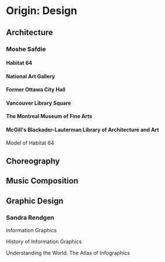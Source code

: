 # Origin: Design

## Architecture

### Moshe Safdie

#### Habitat 64

#### National Art Gallery

#### Former Ottawa City Hall

#### Vancouver Library Square

#### The Montreal Museum of Fine Arts

#### McGill's Blackader-Lauterman Library of Architecture and Art

Model of Habitat 64

## Choreography

## Music Composition

## Graphic Design

### Sandra Rendgen

Information Graphics

History of Information Graphics

Understanding the World. The Atlas of Infographics